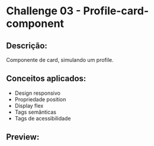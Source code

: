 # Challenge 03 - Profile-card-component

## Descrição:

Componente de card, simulando um profile.

## Conceitos aplicados:

- Design responsivo
- Propriedade position
- Display flex
- Tags semânticas
- Tags de acessibilidade

## Preview:
